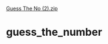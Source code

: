 [Guess The No (2).zip](https://github.com/swabhi-iitkgp/guess_the_number/files/6758046/Guess.The.No.2.zip)
# guess_the_number
